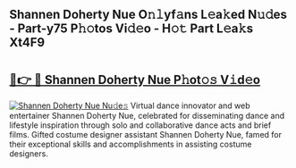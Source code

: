 ## Shannen Doherty Nue O𝚗𝚕yf𝚊ns L𝚎a𝚔ed N𝚞𝚍es - Part-y75 P𝚑𝚘tos Vi𝚍𝚎o - H𝚘𝚝 Part L𝚎a𝚔s Xt4F9

# <h2><a href="http://kf9zea.oniu.top/?m=Shannen+Doherty+Nue">🔗👉 🔴 Shannen Doherty Nue P𝚑ot𝚘𝚜 V𝚒d𝚎o</a></h2>

[![Shannen Doherty Nue Nu𝚍e𝚜](https://i.imgur.com/0qMVB7G.gif)](http://kf9zea.oniu.top/?m=Shannen+Doherty+Nue)
Virtual dance innovator and web entertainer Shannen Doherty Nue, celebrated for disseminating dance and lifestyle inspiration through solo and collaborative dance acts and brief films. Gifted costume designer assistant Shannen Doherty Nue, famed for their exceptional skills and accomplishments in assisting costume designers.  
